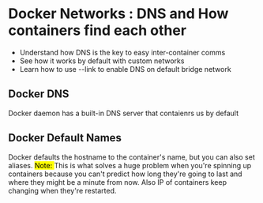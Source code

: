 # Docker Networks : DNS and How containers find each other

- Understand how DNS is the key to easy inter-container comms
- See how it works by default with custom networks
- Learn how to use --link to enable DNS on default bridge network

## Docker DNS
Docker daemon has a built-in DNS server that contaienrs us by default

## Docker Default Names
Docker defaults the hostname to the container's name, but you can also set aliases. 
<mark>Note: </mark> This is what solves a huge problem when you're spinning up containers because you can't predict how long they're going to last and where they might be a minute from now. Also IP of containers keep changing when they're restarted. 

